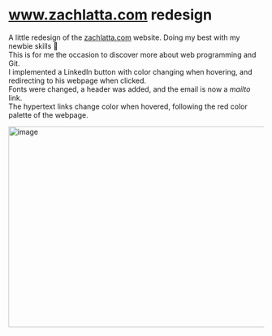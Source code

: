 # www.zachlatta.com redesign
A little redesign of the [zachlatta.com](zachlatta.com) website.
Doing my best with my newbie skills 🫠 </br>
This is for me the occasion to discover more about web programming and Git.</br>
I implemented a LinkedIn button with color changing when hovering, and redirecting to his webpage when clicked.</br>
Fonts were changed, a header was added, and the email is now a *mailto* link.</br>
The hypertext links change color when hovered, following the red color palette of the webpage.</br>

<img width="1582" height="396" alt="image" src="https://github.com/user-attachments/assets/0cd9545b-996c-434e-b65c-fdeb65545f2f" />
